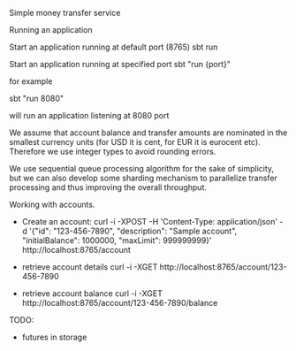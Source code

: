 Simple money transfer service

Running an application

Start an application running at default port (8765)
sbt run

Start an application running at specified port
sbt "run {port}"

for example

sbt "run 8080"

will run an application listening at 8080 port

We assume that account balance and transfer amounts are nominated in the smallest currency units (for USD it is cent, for EUR it is eurocent etc).
Therefore we use integer types to avoid rounding errors.

We use sequential queue processing algorithm for the sake of simplicity, but we can also develop some sharding mechanism to parallelize transfer processing and thus improving the overall throughput.

Working with accounts.

- Create an account:
curl -i -XPOST -H 'Content-Type: application/json' -d '{"id": "123-456-7890", "description": "Sample account", "initialBalance": 1000000, "maxLimit": 999999999}'  http://localhost:8765/account

- retrieve account details
curl -i -XGET http://localhost:8765/account/123-456-7890

- retrieve account balance
curl -i -XGET http://localhost:8765/account/123-456-7890/balance


TODO:
- futures in storage